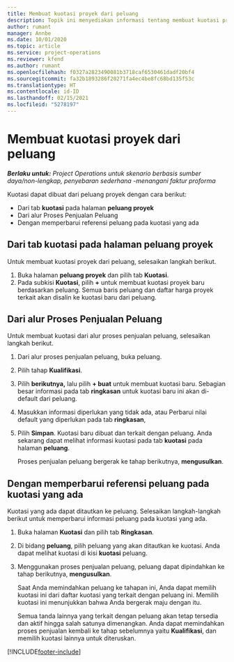 ```yaml
---
title: Membuat kuotasi proyek dari peluang
description: Topik ini menyediakan informasi tentang membuat kuotasi proyek dari peluang.
author: rumant
manager: Annbe
ms.date: 10/01/2020
ms.topic: article
ms.service: project-operations
ms.reviewer: kfend
ms.author: rumant
ms.openlocfilehash: f0327a2823490081b3718caf6530461dadf20bf4
ms.sourcegitcommit: fa32b1893286f20271fa4ec4be8fc68bd135f53c
ms.translationtype: HT
ms.contentlocale: id-ID
ms.lasthandoff: 02/15/2021
ms.locfileid: "5278197"
---
```

# <a name="create-project-quotes-from-opportunities"></a>Membuat kuotasi proyek dari peluang

_**Berlaku untuk:** Project Operations untuk skenario berbasis sumber daya/non-lengkap, penyebaran sederhana -menangani faktur proforma_

Kuotasi dapat dibuat dari peluang proyek dengan cara berikut:

- Dari tab **kuotasi** pada halaman **peluang proyek**
- Dari alur Proses Penjualan Peluang
- Dengan memperbarui referensi peluang pada kuotasi yang ada

## <a name="from-the-quotes-tab-of-the-project-opportunity-page"></a>Dari tab kuotasi pada halaman peluang proyek

Untuk membuat kuotasi proyek dari peluang, selesaikan langkah berikut.

1. Buka halaman **peluang proyek** dan pilih tab **Kuotasi**. 
2. Pada subkisi **Kuotasi**, pilih **+** untuk membuat kuotasi proyek baru berdasarkan peluang. Semua baris peluang dan daftar harga proyek terkait akan disalin ke kuotasi baru dari peluang.

## <a name="from-the-opportunity-sales-process-flow"></a>Dari alur Proses Penjualan Peluang

Untuk membuat kuotasi dari alur proses penjualan peluang, selesaikan langkah berikut.

1. Dari alur proses penjualan peluang, buka peluang.
2. Pilih tahap **Kualifikasi**. 
3. Pilih **berikutnya,** lalu pilih **+ buat** untuk membuat kuotasi baru. Sebagian besar informasi pada tab **ringkasan** untuk kuotasi baru ini akan di-default dari peluang. 
4. Masukkan informasi diperlukan yang tidak ada, atau Perbarui nilai default yang diperlukan pada tab **ringkasan**,
5. Pilih **Simpan**. Kuotasi baru dibuat dan terkait dengan peluang. Anda sekarang dapat melihat informasi kuotasi pada tab **kuotasi** pada halaman **peluang**. 

   Proses penjualan peluang bergerak ke tahap berikutnya, **mengusulkan**.


## <a name="by-updating-the-opportunity-reference-on-an-existing-quote"></a>Dengan memperbarui referensi peluang pada kuotasi yang ada

Kuotasi yang ada dapat ditautkan ke peluang. Selesaikan langkah-langkah berikut untuk memperbarui informasi peluang pada kuotasi yang ada.

1. Buka halaman **Kuotasi** dan pilih tab **Ringkasan**.
2. Di bidang **peluang**, pilih peluang yang akan ditautkan ke kuotasi. Anda dapat melihat kuotasi di kisi **kuotasi** peluang. 
3. Menggunakan proses penjualan peluang, peluang dapat dipindahkan ke tahap berikutnya, **mengusulkan**. 

   Saat Anda memindahkan peluang ke tahapan ini, Anda dapat memilih kuotasi ini dari daftar kuotasi yang terkait dengan peluang ini. Memilih kuotasi ini menunjukkan bahwa Anda bergerak maju dengan itu.

   Semua tanda lainnya yang terkait dengan peluang akan tetap tersedia dan aktif hingga salah satunya dimenangkan. Anda dapat memindahkan proses penjualan kembali ke tahap sebelumnya yaitu **Kualifikasi**, dan memilih kuotasi lainnya untuk diteruskan.


[!INCLUDE[footer-include](../includes/footer-banner.md)]